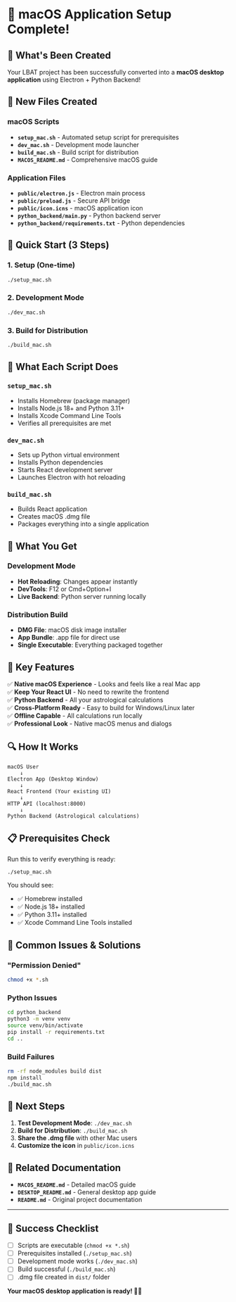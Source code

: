 # 🍎 macOS Application Setup Complete!

## 🎯 What's Been Created

Your LBAT project has been successfully converted into a **macOS desktop application** using Electron + Python Backend!

## 📁 New Files Created

### macOS Scripts
- **`setup_mac.sh`** - Automated setup script for prerequisites
- **`dev_mac.sh`** - Development mode launcher
- **`build_mac.sh`** - Build script for distribution
- **`MACOS_README.md`** - Comprehensive macOS guide

### Application Files
- **`public/electron.js`** - Electron main process
- **`public/preload.js`** - Secure API bridge
- **`public/icon.icns`** - macOS application icon
- **`python_backend/main.py`** - Python backend server
- **`python_backend/requirements.txt`** - Python dependencies

## 🚀 Quick Start (3 Steps)

### 1. Setup (One-time)
```bash
./setup_mac.sh
```

### 2. Development Mode
```bash
./dev_mac.sh
```

### 3. Build for Distribution
```bash
./build_mac.sh
```

## 🔧 What Each Script Does

### `setup_mac.sh`
- Installs Homebrew (package manager)
- Installs Node.js 18+ and Python 3.11+
- Installs Xcode Command Line Tools
- Verifies all prerequisites are met

### `dev_mac.sh`
- Sets up Python virtual environment
- Installs Python dependencies
- Starts React development server
- Launches Electron with hot reloading

### `build_mac.sh`
- Builds React application
- Creates macOS .dmg file
- Packages everything into a single application

## 📱 What You Get

### Development Mode
- **Hot Reloading**: Changes appear instantly
- **DevTools**: F12 or Cmd+Option+I
- **Live Backend**: Python server running locally

### Distribution Build
- **DMG File**: macOS disk image installer
- **App Bundle**: .app file for direct use
- **Single Executable**: Everything packaged together

## 🎯 Key Features

✅ **Native macOS Experience** - Looks and feels like a real Mac app  
✅ **Keep Your React UI** - No need to rewrite the frontend  
✅ **Python Backend** - All your astrological calculations  
✅ **Cross-Platform Ready** - Easy to build for Windows/Linux later  
✅ **Offline Capable** - All calculations run locally  
✅ **Professional Look** - Native macOS menus and dialogs  

## 🔍 How It Works

```
macOS User
    ↓
Electron App (Desktop Window)
    ↓
React Frontend (Your existing UI)
    ↓
HTTP API (localhost:8000)
    ↓
Python Backend (Astrological calculations)
```

## 📋 Prerequisites Check

Run this to verify everything is ready:
```bash
./setup_mac.sh
```

You should see:
- ✅ Homebrew installed
- ✅ Node.js 18+ installed  
- ✅ Python 3.11+ installed
- ✅ Xcode Command Line Tools installed

## 🚨 Common Issues & Solutions

### "Permission Denied"
```bash
chmod +x *.sh
```

### Python Issues
```bash
cd python_backend
python3 -m venv venv
source venv/bin/activate
pip install -r requirements.txt
cd ..
```

### Build Failures
```bash
rm -rf node_modules build dist
npm install
./build_mac.sh
```

## 🎉 Next Steps

1. **Test Development Mode**: `./dev_mac.sh`
2. **Build for Distribution**: `./build_mac.sh`
3. **Share the .dmg file** with other Mac users
4. **Customize the icon** in `public/icon.icns`

## 🔗 Related Documentation

- **`MACOS_README.md`** - Detailed macOS guide
- **`DESKTOP_README.md`** - General desktop app guide
- **`README.md`** - Original project documentation

---

## 🎯 Success Checklist

- [ ] Scripts are executable (`chmod +x *.sh`)
- [ ] Prerequisites installed (`./setup_mac.sh`)
- [ ] Development mode works (`./dev_mac.sh`)
- [ ] Build successful (`./build_mac.sh`)
- [ ] .dmg file created in `dist/` folder

**Your macOS desktop application is ready! 🍎✨**
